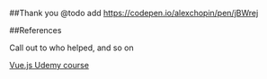 ##Thank you
@todo add https://codepen.io/alexchopin/pen/jBWrej


##References

Call out to who helped, and so on

[Vue.js Udemy course](https://www.udemy.com/vuejs-2-the-complete-guide/learn/v4/t/lecture/5940912?start=0)